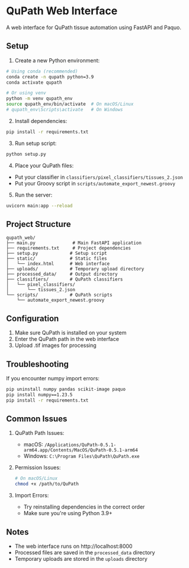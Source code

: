 # QuPath Web Interface

A web interface for QuPath tissue automation using FastAPI and Paquo.

## Setup

1. Create a new Python environment:

```bash
# Using conda (recommended)
conda create -n qupath python=3.9
conda activate qupath

# Or using venv
python -m venv qupath_env
source qupath_env/bin/activate  # On macOS/Linux
# qupath_env\Scripts\activate   # On Windows
```

2. Install dependencies:

```bash
pip install -r requirements.txt
```

3. Run setup script:

```bash
python setup.py
```

4. Place your QuPath files:
- Put your classifier in `classifiers/pixel_classifiers/tissues_2.json`
- Put your Groovy script in `scripts/automate_export_newest.groovy`

5. Run the server:

```bash
uvicorn main:app --reload
```

## Project Structure

```
qupath_web/
├── main.py              # Main FastAPI application
├── requirements.txt     # Project dependencies
├── setup.py            # Setup script
├── static/             # Static files
│   └── index.html      # Web interface
├── uploads/            # Temporary upload directory
├── processed_data/     # Output directory
├── classifiers/        # QuPath classifiers
│   └── pixel_classifiers/
│       └── tissues_2.json
└── scripts/            # QuPath scripts
    └── automate_export_newest.groovy
```

## Configuration

1. Make sure QuPath is installed on your system
2. Enter the QuPath path in the web interface
3. Upload .tif images for processing

## Troubleshooting

If you encounter numpy import errors:

```bash
pip uninstall numpy pandas scikit-image paquo
pip install numpy==1.23.5
pip install -r requirements.txt
```

## Common Issues

1. QuPath Path Issues:
   - macOS: `/Applications/QuPath-0.5.1-arm64.app/Contents/MacOS/QuPath-0.5.1-arm64`
   - Windows: `C:\Program Files\QuPath\QuPath.exe`

2. Permission Issues:
   ```bash
   # On macOS/Linux
   chmod +x /path/to/QuPath
   ```

3. Import Errors:
   - Try reinstalling dependencies in the correct order
   - Make sure you're using Python 3.9+

## Notes

- The web interface runs on http://localhost:8000
- Processed files are saved in the `processed_data` directory
- Temporary uploads are stored in the `uploads` directory

